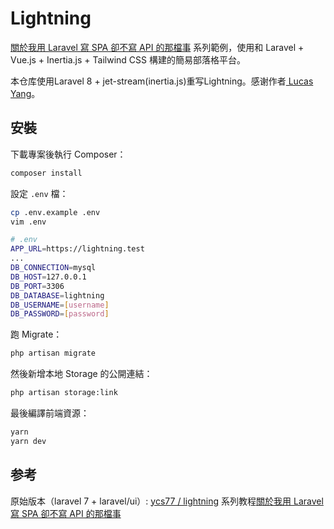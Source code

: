 # Lightning

[關於我用 Laravel 寫 SPA 卻不寫 API 的那檔事](https://ithelp.ithome.com.tw/users/20113602/ironman/3322) 系列範例，使用和 Laravel + Vue.js + Inertia.js + Tailwind CSS 構建的簡易部落格平台。

本仓库使用Laravel 8 + jet-stream(inertia.js)重写Lightning。感谢作者[
Lucas Yang]("https://github.com/ycs77")。

## 安裝

下載專案後執行 Composer：

```bash
composer install
```

設定 `.env` 檔：

```bash
cp .env.example .env
vim .env

# .env
APP_URL=https://lightning.test
...
DB_CONNECTION=mysql
DB_HOST=127.0.0.1
DB_PORT=3306
DB_DATABASE=lightning
DB_USERNAME=[username]
DB_PASSWORD=[password]
```

跑 Migrate：

```bash
php artisan migrate
```

然後新增本地 Storage 的公開連結：

```bash
php artisan storage:link
```

最後編譯前端資源：

```bash
yarn
yarn dev
```


## 参考

原始版本（laravel 7 + laravel/ui）: [ycs77 / lightning](https://github.com/ycs77/lightning/)
系列教程[關於我用 Laravel 寫 SPA 卻不寫 API 的那檔事](https://ithelp.ithome.com.tw/users/20113602/ironman/3322) 
